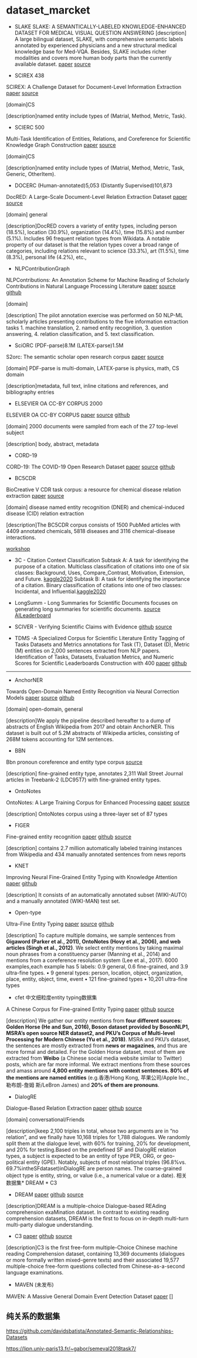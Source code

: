 # dataset_marcket

* SLAKE
SLAKE: A SEMANTICALLY-LABELED KNOWLEDGE-ENHANCED DATASET FOR MEDICAL VISUAL QUESTION ANSWERING
[description] A large bilingual dataset, SLAKE, with comprehensive semantic labels annotated by experienced physicians and a new structural medical knowledge base for Med-VQA. Besides, SLAKE includes richer modalities and covers more human body parts than the currently available dataset.
[paper](https://arxiv.org/pdf/2102.09542.pdf)
[source](https://www.med-vqa.com/slake/)

* SCIREX 438

SCIREX: A Challenge Dataset for Document-Level Information Extraction 
[paper](https://www.aclweb.org/anthology/2020.acl-main.670.pdf) 
[source](https://github.com/allenai/SciREX)

[domain]CS

[description]named entity include types of (Matrial, Method, Metric, Task).

* SCIERC 500

Multi-Task Identification of Entities, Relations, and Coreference for Scientific Knowledge Graph Construction
[paper](https://www.aclweb.org/anthology/D18-1360.pdf)
[source](https://github.com/allenai/SciREX)

[domain]CS

[description]named entity include types of (Matrial, Method, Metric, Task, Generic, OtherItem).

* DOCERC (Human-annotated)5,053  (Distantly Supervised)101,873

DocRED: A Large-Scale Document-Level Relation Extraction Dataset
[paper](https://www.aclweb.org/anthology/P19-1074.pdf)
[source](https://github.com/thunlp/DocRED)

[domain] general

[description]DocRED covers a variety of entity types, including person (18.5%), location (30.9%), organization (14.4%), time (15.8%) and number (5.1%). Includes 96 frequent relation types from Wikidata. A notable property of our dataset is that the relation types cover a broad range of categories, including relations relevant to science (33.3%), art (11.5%), time (8.3%), personal life (4.2%), etc.,

* NLPContributionGraph

NLPContributions: An Annotation Scheme for Machine Reading of Scholarly Contributions in Natural Language Processing Literature
[paper](https://arxiv.org/pdf/2006.12870.pdf)
[source](https://ncg-task.github.io/data.html)
[github](https://github.com/jenlindadsouza/NLPContributions)

[domain]

[description]  The pilot annotation exercise was performed on 50 NLP-ML scholarly articles presenting contributions to the five information extraction tasks 1. machine translation, 2. named entity recognition, 3. question answering, 4. relation classification, and 5. text classification.

* SciORC (PDF-parse)8.1M  (LATEX-parse)1.5M

S2orc: The semantic scholar open research corpus
[paper](https://www.aclweb.org/anthology/2020.acl-main.447.pdf)
[source](https://github.com/allenai/s2orc)

[domain] PDF-parse is multi-domain, LATEX-parse is physics, math, CS domain

[description]metadata, full text, inline citations and references, and bibliography entries

* ELSEVIER OA CC-BY CORPUS 2000

ELSEVIER OA CC-BY CORPUS
[paper](https://arxiv.org/pdf/2008.00774)
[source](https://data.mendeley.com/datasets/zm33cdndxs/2)
[github](https://github.com/elsevierlabs-os/AnnotationQuery)

[domain] 2000 documents were sampled from each of the 27 top-level subject

[description] body, abstract, metadata

* CORD-19

CORD-19: The COVID-19 Open Research Dataset
[paper](https://arxiv.org/pdf/2004.10706.pdf)
[source](https://www.semanticscholar.org/cord19/download)
[github](https://github.com/allenai/cord19)

* BC5CDR 

BioCreative V CDR task corpus: a resource for chemical disease relation extraction
[paper](https://www.ncbi.nlm.nih.gov/pmc/articles/PMC4860626/pdf/baw068.pdf)
[source](http://www.biocreative.org/tasks/biocreative-v/track-3-cdr/)

[domain] disease named entity recognition (DNER) and chemical-induced disease (CID) relation extraction

[description]The BC5CDR corpus consists of 1500 PubMed articles with 4409 annotated chemicals, 5818 diseases and 3116 chemical-disease interactions.

[workshop](https://sdproc.org/2021/sharedtasks.html)
* 3C - Citation Context Classification
Subtask A: A task for identifying the purpose of a citation. Multiclass classification of citations into one of six classes: Background, Uses, Compare_Contrast, Motivation, Extension, and Future. [kaggle2020](https://www.kaggle.com/c/3c-shared-task-purpose)
Subtask B: A task for identifying the importance of a citation. Binary classification of citations into one of two classes: Incidental, and Influential.[kaggle2020](https://www.kaggle.com/c/3c-shared-task-influence)

* LongSumm - Long Summaries for Scientific Documents
focuses on generating long summaries for scientific documents.
[source](https://github.com/guyfe/LongSumm/blob/master/abstractive_summaries/by_clusters/0_100/1602.05568.json)
[AILeaderboard](https://aieval.draco.res.ibm.com/challenge/39/leaderboard/39)

* SCIVER - Verifying Scientific Claims with Evidence
[github](https://github.com/allenai/scifact)
[source](https://github.com/allenai/scifact#dataset)

* TDMS -A Specialized Corpus for Scientific Literature Entity Tagging of Tasks Datasets and Metrics
annotations for Task (T), Dataset (D), Metric (M) entities on 2,000 sentences extracted from NLP papers. Identification of Tasks, Datasets, Evaluation Metrics, and Numeric Scores for Scientific Leaderboards Construction with 400
[paper](https://arxiv.org/pdf/2101.10273.pdf#page=6&zoom=100,89,957)
[github](https://github.com/IBM/science-result-extractor)

--- 
* AnchorNER

Towards Open-Domain Named Entity Recognition via Neural Correction Models
[paper](https://arxiv.org/pdf/1909.06058.pdf)
[source](https://drive.google.com/file/d/1Qm3WCWLOPRgTJUuXBKrOLPr20V5yOa5i/view?usp=sharing)
[github](https://github.com/zmd971202/OpenNER)

[domain] open-domain, general

[description]We apply the pipeline described hereafter to a dump of abstracts of English Wikipedia from 2017 and obtain AnchorNER. This dataset is built out of 5.2M abstracts of Wikipedia articles, consisting of 268M tokens accounting for 12M sentences. 

* BBN

Bbn pronoun coreference and entity type corpus
[source](https://catalog.ldc.upenn.edu/LDC2005T33)

[description] fine-grained entity type, annotates 2,311 Wall Street Journal articles in Treebank-2 (LDC95T7) with fine-grained entity types.

* OntoNotes

OntoNotes: A Large Training Corpus for Enhanced Processing
[paper](https://www.researchgate.net/publication/230876724_OntoNotes_A_Large_Training_Corpus_for_Enhanced_Processing)
[source](https://catalog.ldc.upenn.edu/LDC2013T19)

[description] 
OntoNotes corpus using a three-layer set of 87 types

* FIGER

Fine-grained entity recognition
[paper](http://xiaoling.github.com/pubs/ling-aaai12.pdf)
[github](https://github.com/xiaoling/figer)
[source](https://drive.google.com/open?id=0B52yRXcdpG6MMnRNV3dTdGdYQ2M)

[description]
contains 2.7 million automatically labeled training instances from Wikipedia and 434 manually annotated sentences from news reports

* KNET

Improving Neural Fine-Grained Entity Typing with Knowledge Attention
[paper](http://nlp.csai.tsinghua.edu.cn/~lzy/publications/aaai2018_entitytyping.pdf)
[github](https://github.com/thunlp/KNET)

[description]
It consists of an automatically annotated subset (WIKI-AUTO) and a manually annotated (WIKI-MAN) test set.

* Open-type

Ultra-Fine Entity Typing
[paper](https://www.aclweb.org/anthology/P18-1009.pdf)
[source](https://homes.cs.washington.edu/~eunsol/open_entity.html)
[github](https://github.com/uwnlp/open_type)

[description]
To capture multiple domains, we sample sentences from **Gigaword (Parker et al., 2011), OntoNotes (Hovy et al., 2006), and web articles (Singh et al., 2012)**. We select entity mentions by taking maximal noun phrases from a constituency parser (Manning et al., 2014) and mentions from a coreference resolution system (Lee et al., 2017). 
6000 examples,each example has 5 labels: 0.9 general, 0.6 fine-grained, and 3.9 ultra-fine types.
• 9 general types: person, location, object, organization, place, entity, object, time, event
• 121 fine-grained types
• 10,201 ultra-fine types

* cfet 中文细粒度entity typing数据集 

A Chinese Corpus for Fine-grained Entity Typing
[paper](https://arxiv.org/pdf/2004.08825)
[github](https://github.com/HKUST-KnowComp/cfet)
[source](https://drive.google.com/file/d/1xorWUdTi9r43tTEdwJ4tKa9ErvRjossU/view?usp=sharing)

[description]
We gather our entity mentions from **four different sources: Golden Horse (He and Sun, 2016), Boson dataset provided by BosonNLP1, MSRA’s open source NER dataset2, and PKU’s Corpus of Multi-level Processing for Modern Chinese (Yu et al., 2018)**. MSRA and PKU’s dataset, the sentences are mostly extracted from **news or magazines**, and thus are more formal and detailed. For the Golden Horse dataset, most of them are extracted from **Weibo** (a Chinese social media website similar to Twitter) posts, which are far more informal. We extract mentions from these sources and amass around **4,800 entity mentions with context sentences. 80% of the mentions are named entities** (e.g.香港/Hong Kong, 苹果公司/Apple Inc., 勒布朗-詹姆 斯/LeBron James) and **20% of them are pronouns**.

* DialogRE

Dialogue-Based Relation Extraction
[paper](https://arxiv.org/pdf/2004.08056.pdf)
[github](https://github.com/nlpdata/dialogre)
[source](https://dataset.org/dialogre/)

[domain] conversational/Friends

[description]keep 2,100 triples in total, whose two arguments are in “no relation”, and we finally have 10,168 triples for 1,788 dialogues. We randomly split them at the dialogue level, with 60% for training, 20% for development, and 20% for testing.Based on the predefined SF and DialogRE relation types, a subject is expected to be an entity of type PER, ORG, or geo-political entity (GPE). Notably, subjects of most relational triples (96.8%vs. 69.7%intheSFdataset)inDialogRE are person names. The coarse-grained object type is entity, string, or value (i.e., a numerical value or a date). 
相关数据集* DREAM  * C3

* DREAM
[paper](https://arxiv.org/abs/1902.00164)
[github](https://github.com/nlpdata/dream)
[source](https://dataset.org/dream/)

[description]DREAM is a multiple-choice Dialogue-based REAding comprehension exaMination dataset. In contrast to existing reading comprehension datasets, DREAM is the first to focus on in-depth multi-turn multi-party dialogue understanding.

* C3
[paper](https://arxiv.org/abs/1904.09679v3)
[github](https://github.com/nlpdata/c3)
[source](https://dataset.org/c3/)

[description]C3 is the first free-form multiple-Choice Chinese machine reading Comprehension dataset, containing 13,369 documents (dialogues or more formally written mixed-genre texts) and their associated 19,577 multiple-choice free-form questions collected from Chinese-as-a-second language examinations.

* MAVEN (未发布)

MAVEN: A Massive General Domain Event Detection Dataset
[paper](https://arxiv.org/pdf/2004.13590.pdf)
[]



## 纯关系的数据集

https://github.com/davidsbatista/Annotated-Semantic-Relationships-Datasets

https://lipn.univ-paris13.fr/~gabor/semeval2018task7/



